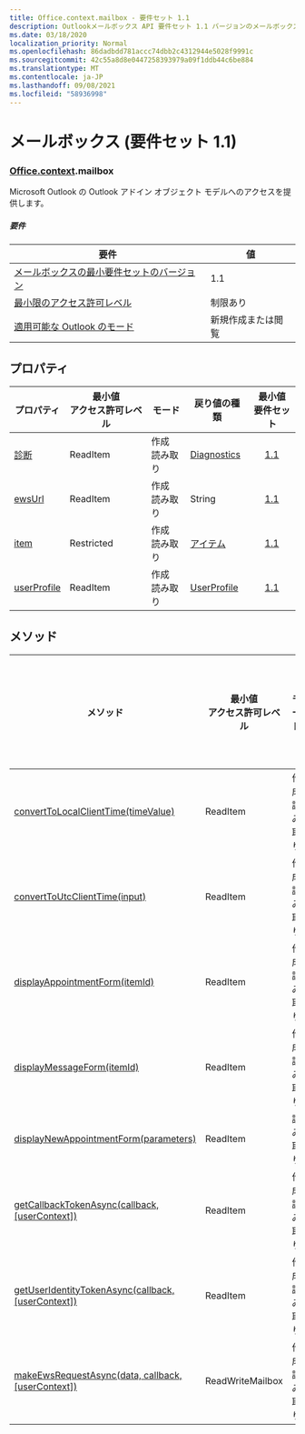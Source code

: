 ```yaml
---
title: Office.context.mailbox - 要件セット 1.1
description: Outlookメールボックス API 要件セット 1.1 バージョンのメールボックス オブジェクト モデル。
ms.date: 03/18/2020
localization_priority: Normal
ms.openlocfilehash: 86dadbdd781accc74dbb2c4312944e5028f9991c
ms.sourcegitcommit: 42c55a8d8e0447258393979a09f1ddb44c6be884
ms.translationtype: MT
ms.contentlocale: ja-JP
ms.lasthandoff: 09/08/2021
ms.locfileid: "58936998"
---
```

# <a name="mailbox-requirement-set-11"></a>メールボックス (要件セット 1.1)

### <a name="officecontextmailbox"></a>[Office](office.md)[.context](office.context.md).mailbox

Microsoft Outlook の Outlook アドイン オブジェクト モデルへのアクセスを提供します。

##### <a name="requirements"></a>要件

|要件| 値|
|---|---|
|[メールボックスの最小要件セットのバージョン](../../requirement-sets/outlook-api-requirement-sets.md)| 1.1|
|[最小限のアクセス許可レベル](../../../outlook/understanding-outlook-add-in-permissions.md)| 制限あり|
|[適用可能な Outlook のモード](../../../outlook/outlook-add-ins-overview.md#extension-points)| 新規作成または閲覧|

## <a name="properties"></a>プロパティ

| プロパティ | 最小値<br>アクセス許可レベル | モード | 戻り値の種類 | 最小値<br>要件セット |
|---|---|---|---|:---:|
| [診断](/javascript/api/outlook/office.mailbox?view=outlook-js-1.1&preserve-view=true#diagnostics) | ReadItem | 作成<br>読み取り | [Diagnostics](/javascript/api/outlook/office.diagnostics?view=outlook-js-1.1&preserve-view=true) | [1.1](../requirement-set-1.1/outlook-requirement-set-1.1.md) |
| [ewsUrl](/javascript/api/outlook/office.mailbox?view=outlook-js-1.1&preserve-view=true#ewsUrl) | ReadItem | 作成<br>読み取り | String | [1.1](../requirement-set-1.1/outlook-requirement-set-1.1.md) |
| [item](office.context.mailbox.item.md) | Restricted | 作成<br>読み取り | [アイテム](/javascript/api/outlook/office.item?view=outlook-js-1.1&preserve-view=true) | [1.1](../requirement-set-1.1/outlook-requirement-set-1.1.md) |
| [userProfile](/javascript/api/outlook/office.mailbox?view=outlook-js-1.1&preserve-view=true#userProfile) | ReadItem | 作成<br>読み取り | [UserProfile](/javascript/api/outlook/office.userprofile?view=outlook-js-1.1&preserve-view=true) | [1.1](../requirement-set-1.1/outlook-requirement-set-1.1.md) |

## <a name="methods"></a>メソッド

| メソッド | 最小値<br>アクセス許可レベル | モード | 最小値<br>要件セット |
|---|---|---|:---:|
| [convertToLocalClientTime(timeValue)](/javascript/api/outlook/office.mailbox?view=outlook-js-1.1&preserve-view=true#convertToLocalClientTime_timeValue_) | ReadItem | 作成<br>読み取り | [1.1](../requirement-set-1.1/outlook-requirement-set-1.1.md) |
| [convertToUtcClientTime(input)](/javascript/api/outlook/office.mailbox?view=outlook-js-1.1&preserve-view=true#convertToUtcClientTime_input_) | ReadItem | 作成<br>読み取り | [1.1](../requirement-set-1.1/outlook-requirement-set-1.1.md) |
| [displayAppointmentForm(itemId)](/javascript/api/outlook/office.mailbox?view=outlook-js-1.1&preserve-view=true#displayAppointmentForm_itemId_) | ReadItem | 作成<br>読み取り | [1.1](../requirement-set-1.1/outlook-requirement-set-1.1.md) |
| [displayMessageForm(itemId)](/javascript/api/outlook/office.mailbox?view=outlook-js-1.1&preserve-view=true#displayMessageForm_itemId_) | ReadItem | 作成<br>読み取り | [1.1](../requirement-set-1.1/outlook-requirement-set-1.1.md) |
| [displayNewAppointmentForm(parameters)](/javascript/api/outlook/office.mailbox?view=outlook-js-1.1&preserve-view=true#displayNewAppointmentForm_parameters_) | ReadItem | 読み取り | [1.1](../requirement-set-1.1/outlook-requirement-set-1.1.md) |
| [getCallbackTokenAsync(callback, [userContext])](/javascript/api/outlook/office.mailbox?view=outlook-js-1.1&preserve-view=true#getCallbackTokenAsync_callback__userContext_) | ReadItem | 作成<br>読み取り | [1.3](../requirement-set-1.3/outlook-requirement-set-1.3.md)<br>[1.1](../requirement-set-1.1/outlook-requirement-set-1.1.md) |
| [getUserIdentityTokenAsync(callback, [userContext])](/javascript/api/outlook/office.mailbox?view=outlook-js-1.1&preserve-view=true#getUserIdentityTokenAsync_callback__userContext_) | ReadItem | 作成<br>読み取り | [1.1](../requirement-set-1.1/outlook-requirement-set-1.1.md) |
| [makeEwsRequestAsync(data, callback, [userContext])](/javascript/api/outlook/office.mailbox?view=outlook-js-1.1&preserve-view=true#makeEwsRequestAsync_data__callback__userContext_) | ReadWriteMailbox | 作成<br>読み取り | [1.1](../requirement-set-1.1/outlook-requirement-set-1.1.md) |
